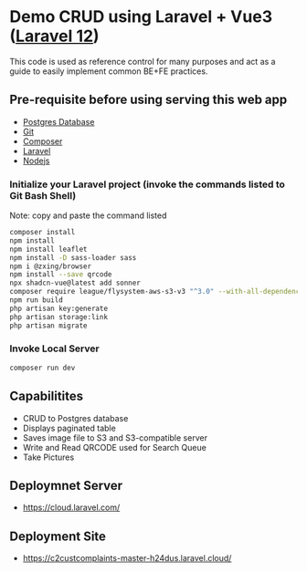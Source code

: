 # Demo CRUD using Laravel + Vue3 ([Laravel 12](https://laravel.com/docs/12.x/installation))

This code is used as reference control for many purposes and act as a guide to easily implement common BE+FE practices.

## Pre-requisite before using serving this web app

* [Postgres Database](https://www.postgresql.org/download/)
* [Git](https://git-scm.com/downloads)
* [Composer](https://getcomposer.org/download/)  
* [Laravel](https://laravel.com/docs/12.x/installation) 
* [Nodejs](https://nodejs.org/en/download)

### Initialize your Laravel project (invoke the commands listed to Git Bash Shell)

Note: copy and paste the command listed

```sh
composer install
npm install
npm install leaflet
npm install -D sass-loader sass
npm i @zxing/browser
npm install --save qrcode
npx shadcn-vue@latest add sonner
composer require league/flysystem-aws-s3-v3 "^3.0" --with-all-dependencies
npm run build
php artisan key:generate
php artisan storage:link
php artisan migrate
```

### Invoke Local Server

```sh
composer run dev
```

## Capabilitites

* CRUD to Postgres database
* Displays paginated table
* Saves image file to S3 and S3-compatible server
* Write and Read QRCODE used for Search Queue
* Take Pictures

## Deploymnet Server

* https://cloud.laravel.com/

## Deployment Site

* https://c2custcomplaints-master-h24dus.laravel.cloud/

